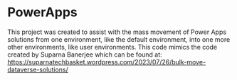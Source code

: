 # PowerApps
This project was created to assist with the mass movement of Power Apps solutions from
one environment, like the default environment, into one more other environments,
like user environments.
This code mimics the code created by Suparna Banerjee which can be found at:
https://suparnatechbasket.wordpress.com/2023/07/26/bulk-move-dataverse-solutions/
